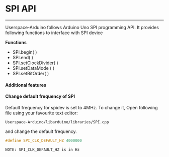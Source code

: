 # SPI API
----------------------------------------------------------

Userspace-Arduino follows Arduino Uno SPI programming API. It provides following functions to interface with SPI device


**Functions**
* SPI.begin( )
* SPI.end( )
* SPI.setClockDivider( )
* SPI.setDataMode ( )
* SPI.setBitOrder( )

#### Additional features

#### Change default frequency of SPI
Default frequency for spidev is set to 4MHz. To change it, Open following file using your favourite text editor:

```
Userspace-Arduino/libarduino/libraries/SPI.cpp
```
and change the default frequency.

``` cpp
#define SPI_CLK_DEFAULT_HZ 4000000
```

```NOTE: SPI_CLK_DEFAULT_HZ is in Hz```
